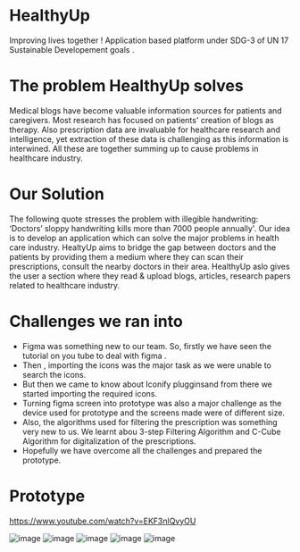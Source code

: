 # HealthyUp
Improving lives together ! Application based platform under SDG-3 of UN 17 Sustainable Developement goals .
# The problem HealthyUp solves
Medical blogs have become valuable information sources for patients and caregivers. Most research has focused on patients' creation of blogs as therapy.
Also prescription data are invaluable for healthcare research and intelligence, yet extraction of these data is challenging as this information is interwined.
All these are together summing up to cause problems in healthcare industry.

# Our Solution
The following quote stresses the problem with illegible handwriting: ‘Doctors’ sloppy handwriting kills more than 7000 people annually'.
Our idea is to develop an application which can solve the major problems in health care industry.
HealtyUp aims to bridge the gap between doctors and the patients by providing them a medium where they can scan their prescriptions, consult the nearby doctors in their area.
HealthyUp aslo gives the user a section where they read & upload blogs, articles, research papers related to healthcare industry.

# Challenges we ran into
- Figma was something new to our team. So, firstly we have seen the tutorial on you tube to deal with figma .
- Then , importing the icons was the major task as we were unable to search the icons.
- But then we came to know about Iconify plugginsand from there we started importing the required icons.
- Turning figma screen into prototype was also a major challenge as the device used for prototype and the screens made were of different size.
- Also, the algorithms used for filtering the prescription was something very new to us. We learnt abou 3-step Filtering Algorithm and C-Cube Algorithm for digitalization of the prescriptions.
- Hopefully we have overcome all the challenges and prepared the prototype.
# Prototype
https://www.youtube.com/watch?v=EKF3nlQvyOU

![image](https://github.com/srish231/HealthyUp/assets/116658078/773193f6-682a-4012-be59-d2a6e65cada0)
![image](https://github.com/srish231/HealthyUp/assets/116658078/a85f1cbc-516c-498b-b2b4-57803d0fb555)
![image](https://github.com/srish231/HealthyUp/assets/116658078/bc242e01-63b2-4b85-a750-5058b1655443)
![image](https://github.com/srish231/HealthyUp/assets/116658078/e20120d5-1353-4bd0-a244-66a6699467cc)
![image](https://github.com/srish231/HealthyUp/assets/116658078/3d4a6993-a611-4818-b15b-aca38c06f589)




